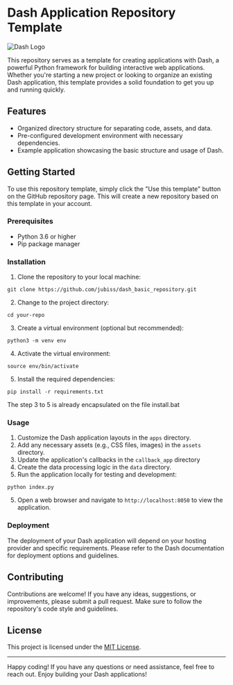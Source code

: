 # Dash Application Repository Template

![Dash Logo](https://upload.wikimedia.org/wikipedia/commons/8/8a/Plotly-logo.png)

This repository serves as a template for creating applications with Dash, a powerful Python framework for building interactive web applications. Whether you're starting a new project or looking to organize an existing Dash application, this template provides a solid foundation to get you up and running quickly.

## Features

- Organized directory structure for separating code, assets, and data.
- Pre-configured development environment with necessary dependencies.
- Example application showcasing the basic structure and usage of Dash.

## Getting Started

To use this repository template, simply click the "Use this template" button on the GitHub repository page. This will create a new repository based on this template in your account.

### Prerequisites

- Python 3.6 or higher
- Pip package manager

### Installation

1. Clone the repository to your local machine:

```
git clone https://github.com/jubiss/dash_basic_repository.git
```

2. Change to the project directory:

```
cd your-repo
```

3. Create a virtual environment (optional but recommended):

```
python3 -m venv env
```

4. Activate the virtual environment:

```
source env/bin/activate
```

5. Install the required dependencies:

```
pip install -r requirements.txt
```

The step 3 to 5 is already encapsulated on the file install.bat

### Usage

1. Customize the Dash application layouts in the `apps` directory.
2. Add any necessary assets (e.g., CSS files, images) in the `assets` directory.
3. Update the application's callbacks in the `callback_app` directory
4. Create the data processing logic in the `data` directory.
4. Run the application locally for testing and development:

```
python index.py
```

5. Open a web browser and navigate to `http://localhost:8050` to view the application.

### Deployment

The deployment of your Dash application will depend on your hosting provider and specific requirements. Please refer to the Dash documentation for deployment options and guidelines.

## Contributing

Contributions are welcome! If you have any ideas, suggestions, or improvements, please submit a pull request. Make sure to follow the repository's code style and guidelines.

## License

This project is licensed under the [MIT License](LICENSE).

---

Happy coding! If you have any questions or need assistance, feel free to reach out. Enjoy building your Dash applications!